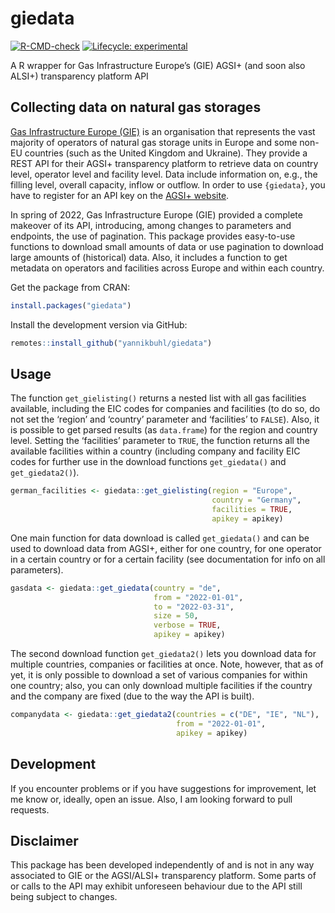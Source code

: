 
# giedata

<!-- badges: start -->

[![R-CMD-check](https://github.com/yannikbuhl/giedata/workflows/R-CMD-check/badge.svg)](https://github.com/yannikbuhl/giedata/actions)
[![Lifecycle:
experimental](https://lifecycle.r-lib.org/articles/figures/lifecycle-experimental.svg)](https://lifecycle.r-lib.org/articles/stages.html#experimental)
<!-- badges: end -->

A R wrapper for Gas Infrastructure Europe’s (GIE) AGSI+ (and soon also
ALSI+) transparency platform API

## Collecting data on natural gas storages

[Gas Infrastructure Europe (GIE)](https://www.gie.eu/) is an
organisation that represents the vast majority of operators of natural
gas storage units in Europe and some non-EU countries (such as the
United Kingdom and Ukraine). They provide a REST API for their AGSI+
transparency platform to retrieve data on country level, operator level
and facility level. Data include information on, e.g., the filling
level, overall capacity, inflow or outflow. In order to use `{giedata}`,
you have to register for an API key on the [AGSI+
website](https://agsi.gie.eu/).

In spring of 2022, Gas Infrastructure Europe (GIE) provided a complete
makeover of its API, introducing, among changes to parameters and
endpoints, the use of pagination. This package provides easy-to-use
functions to download small amounts of data or use pagination to
download large amounts of (historical) data. Also, it includes a
function to get metadata on operators and facilities across Europe and
within each country.

Get the package from CRAN:

``` r
install.packages("giedata")
```

Install the development version via GitHub:

``` r
remotes::install_github("yannikbuhl/giedata")
```

## Usage

The function `get_gielisting()` returns a nested list with all gas
facilities available, including the EIC codes for companies and
facilities (to do so, do not set the ‘region’ and ‘country’ parameter
and ‘facilities’ to `FALSE`). Also, it is possible to get parsed results
(as `data.frame`) for the region and country level. Setting the
‘facilities’ parameter to `TRUE`, the function returns all the available
facilities within a country (including company and facility EIC codes
for further use in the download functions `get_giedata()` and
`get_giedata2()`).

``` r
german_facilities <- giedata::get_gielisting(region = "Europe",
                                             country = "Germany",
                                             facilities = TRUE,
                                             apikey = apikey)
```

One main function for data download is called `get_giedata()` and can be
used to download data from AGSI+, either for one country, for one
operator in a certain country or for a certain facility (see
documentation for info on all parameters).

``` r
gasdata <- giedata::get_giedata(country = "de",
                                from = "2022-01-01",
                                to = "2022-03-31",
                                size = 50,
                                verbose = TRUE,
                                apikey = apikey)
```

The second download function `get_giedata2()` lets you download data for
multiple countries, companies or facilities at once. Note, however, that
as of yet, it is only possible to download a set of various companies
for within one country; also, you can only download multiple facilities
if the country and the company are fixed (due to the way the API is
built).

``` r
companydata <- giedata::get_giedata2(countries = c("DE", "IE", "NL"), 
                                     from = "2022-01-01",
                                     apikey = apikey)
```

## Development

If you encounter problems or if you have suggestions for improvement,
let me know or, ideally, open an issue. Also, I am looking forward to
pull requests.

## Disclaimer

This package has been developed independently of and is not in any way
associated to GIE or the AGSI/ALSI+ transparency platform. Some parts of
or calls to the API may exhibit unforeseen behaviour due to the API
still being subject to changes.
